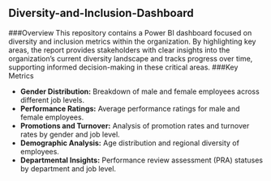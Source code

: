 ## Diversity-and-Inclusion-Dashboard
###Overview
This repository contains a Power BI dashboard focused on diversity and inclusion metrics within the organization. By highlighting key areas, the report provides stakeholders with clear insights into the organization’s current diversity landscape and tracks progress over time, supporting informed decision-making in these critical areas.
###Key Metrics
- **Gender Distribution:** Breakdown of male and female employees across different job levels.
- **Performance Ratings:** Average performance ratings for male and female employees.
- **Promotions and Turnover:** Analysis of promotion rates and turnover rates by gender and job level.
- **Demographic Analysis:** Age distribution and regional diversity of employees.
- **Departmental Insights:** Performance review assessment (PRA) statuses by department and job level.





